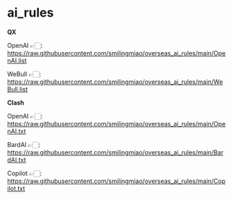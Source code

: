 # ai_rules

**QX**

OpenAI
👉🏻️: https://raw.githubusercontent.com/smilingmiao/overseas_ai_rules/main/OpenAI.list

WeBull
👉🏻️: https://raw.githubusercontent.com/smilingmiao/overseas_ai_rules/main/WeBull.list

**Clash** 

OpenAI
👉🏻️: https://raw.githubusercontent.com/smilingmiao/overseas_ai_rules/main/OpenAI.txt

BardAI
👉🏻️: https://raw.githubusercontent.com/smilingmiao/overseas_ai_rules/main/BardAI.txt

Copilot
👉🏻️: https://raw.githubusercontent.com/smilingmiao/overseas_ai_rules/main/Copilot.txt

